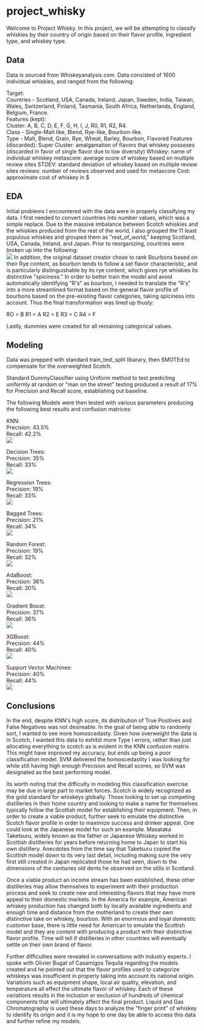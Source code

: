# project_whisky

Welcome to Project Whisky.  In this project, we will be attempting to classify whiskies by their country of origin based on their flavor profile, ingredient type, and whiskey type.

## Data

Data is sourced from Whiskeyanalysis.com.  Data consisted of 1600 individual whiskies, and ranged from the following:

Target:   
Countries - Scotland, USA, Canada, Ireland, Japan, Sweden, India, Taiwan, Wales, Switzerland, Finland, Tasmania, South Africa, Netherlands, England, Belgium, France.  
Features (kept):  
Cluster: A, B, C, D, E, F, G, H, I, J, R0, R1, R2, R4.  
Class - Single-Malt like, Blend, Rye-like, Bourbon-like.   
Type - Malt, Blend, Grain, Rye, Wheat, Barley, Bourbon, Flavored
Features (discarded):
Super Cluster: amalgamation of flavors that whiskey posseses (discarded in favor of single flavor due to low diversity)
Whiskey: name of individual whiskey
metascore: average score of whiskey based on multiple review sites
STDEV: standard deviation of whiskey based on multiple review sites
reviews: number of reviews observed and used for metascore
Cost: approximate cost of whiskey in $

## EDA

Initial problems I encountered with the data were in properly classifying my data.  I first needed to convert countries into number values, which was a simple replace.  Due to the massive imbalance between Scotch whiskies and the whiskies produced from the rest of the world, I also grouped the 11 least populous whiskies and grouped them as "rest_of_world," keeping Scotland, USA, Canada, Ireland, and Japan.
Prior to reorganizing, countries were broken up into the following:  
<img src="Images/country_graph.png">
In addition, the original dataset creator chose to rank Bourbons based on their Rye content, as bourbon tends to follow a set flavor characteristic, and is particularly distinguishable by its rye content, which gives rye whiskies its distinctive "spiciness."  In order to better train the model and avoid automatically identifying "R's" as bourbon, I needed to translate the "R's" into a more streamlined format based on the general flavor profile of bourbons based on the pre-existing flavor categories, taking spiciness into account.  Thus the final transformation was lined up thusly:

RO = B
R1 = A
R2 = E
R3 = C
R4 = F

Lastly, dummies were created for all remaining categorical values.

## Modeling

Data was prepped with standard train_test_split libarary, then SMOTEd to compensate for the overweighted Scotch.

Standard DummyClassifier using Uniform method to test predicting uniformly at random or "man on the street" testing produced a result of 17% for Precision and Recall score, establishing out baseline.

The following Models were then tested with various parameters producing the following best results and confusion matrices:

KNN:  
Precision:  43.5%  
Recall:  42.2%  
<img src ="Graphs/knn_confusion.png">

Decision Trees:  
Precision:  35%  
Recall:  33%  
<img src="Graphs/Dtree_confusion.png">

Regression Trees:  
Precision:  19%  
Recall:  33%  
<img src="Graphs/RGdt_confusion.png">

Bagged Trees:  
Precision:  21%  
Recall:  34%  
<img src="Graphs/baggeddt_confusion.png">
          
Random Forest:  
Precision:  19%  
Recall:  32%   
<img src="Graphs/rf_confusion.png">

AdaBoost:  
Precision:  36%  
Recall:  30%  
<img src="Graphs/adaboost_confusion.png">

Gradient Boost:  
Precision:  37%  
Recall:  36%  
<img src="Graphs/gbt_confusion.png">

XGBoost:  
Precision:  44%  
Recall:  40%  
<img src="Graphs/XGB_confusion_matrix.png">

Support Vector Machines:  
Precision:  40%  
Recall:  44%  
<img src="Graphs/svm_confusionmatrix.png">

## Conclusions

In the end, despite KNN's high score, its distribution of True Positives and False Negatives was not desireable.  In the goal of being able to randomly sort, I wanted to see more homoscedasty.  Given how overweight the data is in Scotch, I wanted this data to exhibit more Type I errors, rather than just allocating everything to scotch as is evident in the KNN confusion matrix.  This might have improved my accuracy, but ends up being a poor classification model.  SVM delivered the homoscedastity I was looking for while still having high enough Precision and Recall scores, so SVM was designated as the best performing model.

Its worth noting that the difficulty in modeling this classification exercise may be due in large part to market forces.  Scotch is widely recognized as the gold standard for whiskeys globally.  Those looking to set up competing distilleries in their home country and looking to make a name for themselves typically follow the Scottish model for establishing their equipment.  Then, in order to create a viable product, further seek to emulate the distinctive Scotch flavor profile in order to maximize success and drinker appeal.  One could look at the Japanese model for such an example.  Masataka Taketsuru, widely known as the father or Japanese Whiskey worked in Scottish distilleries for years before returning home to Japan to start his own distillery.  Anecdotes from the time say that Taketsuru copied the Scottish model down to its very last detail, including making sure the very first still created in Japan replicated those he had seen, down to the dimensions of the centuries old dents he observed on the stills in Scotland.  

Once a viable product an income stream has been established, these other distilleries may allow themselves to experiment with their production process and seek to create new and interesting flavors that may have more appeal to their domestic markets.  In the America for example, American whiskey production has changed both by locally available ingredients and enough time and distance from the motherland to create their own distinctive take on whiskey, bourbon.  With an enormous and loyal domestic customer base, there is little need for American to emulate the Scottish model and they are content with producing a product with their distinctive flavor profile.  Time will tell if distilleries in other countries will eventually settle on their own brand of flavor.

Further difficulties were revealed in conversations with industry experts.  I spoke with Olivier Bugat of Casamigos Tequila regarding the models created and he pointed out that the flavor profiles used to categorize whiskeys was insufficient in properly taking into account its national origin.  Variations such as equipment shape, local air quality, elevation, and temperature all effect the ultimate flavor of whiskey.  Each of these variations results in the inclusion or exclusion of hundreds of chemical components that will ultimately affect the final product.  Liquid and Gas Chromatography is used these days to analyze the "finger print" of whiskey to identify its origin and it is my hope to one day be able to access this data and further refine my models.



